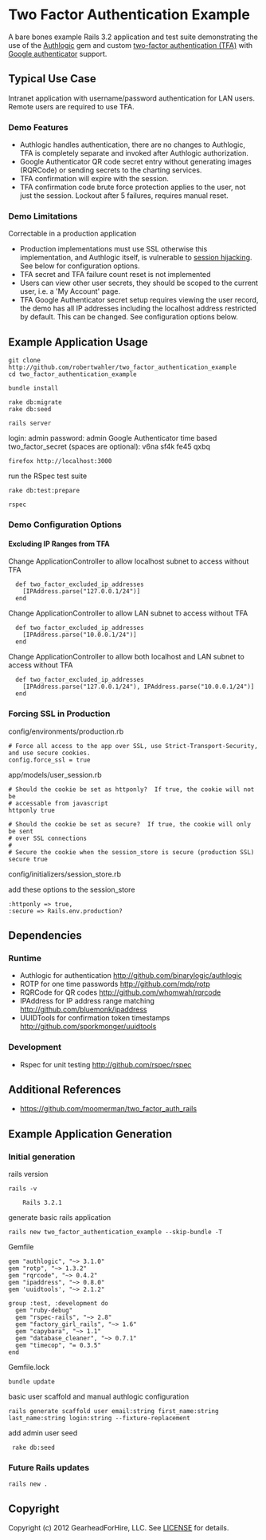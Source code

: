 Two Factor Authentication Example
=================================

A bare bones example Rails 3.2 application and test suite demonstrating the use of the
[Authlogic](https://github.com/binarylogic/authlogic) gem and custom
[two-factor authentication (TFA)](http://en.wikipedia.org/wiki/Two-factor_authentication>)
with [Google authenticator](http://code.google.com/p/google-authenticator/) support.


Typical Use Case
-----------------

Intranet application with username/password authentication for LAN users.  Remote users
are required to use TFA.

### Demo Features

* Authlogic handles authentication, there are no changes to Authlogic, TFA is
  completely separate and invoked after Authlogic authorization.
* Google Authenticator QR code secret entry without generating images (RQRCode)
  or sending secrets to the charting services.
* TFA confirmation will expire with the session.
* TFA confirmation code brute force protection applies to the user, not just
  the session.  Lockout after 5 failures, requires manual reset.

### Demo Limitations

Correctable in a production application

* Production implementations must use SSL otherwise this implementation, and
  Authlogic itself, is vulnerable to [session
  hijacking](http://guides.rubyonrails.org/security.html#session-hijacking).
  See below for configuration options.
* TFA secret and TFA failure count reset is not implemented
* Users can view other user secrets, they should be scoped to the current user,
  i.e.  a 'My Account' page.
* TFA Google Authenticator secret setup requires viewing the user record, the
  demo has all IP addresses including the localhost address restricted by
  default.  This can be changed.  See configuration options below.

Example Application Usage
-------------------------

    git clone http://github.com/robertwahler/two_factor_authentication_example
    cd two_factor_authentication_example

    bundle install

    rake db:migrate
    rake db:seed

    rails server

login: admin
password: admin
Google Authenticator time based two_factor_secret (spaces are optional): v6na sf4k fe45 qxbq

    firefox http://localhost:3000

run the RSpec test suite

    rake db:test:prepare

    rspec


### Demo Configuration Options

#### Excluding IP Ranges from TFA

Change ApplicationController to allow localhost subnet to access without TFA

      def two_factor_excluded_ip_addresses
        [IPAddress.parse("127.0.0.1/24")]
      end

Change ApplicationController to allow LAN subnet to access without TFA

      def two_factor_excluded_ip_addresses
        [IPAddress.parse("10.0.0.1/24")]
      end

Change ApplicationController to allow both localhost and LAN subnet to access without TFA

      def two_factor_excluded_ip_addresses
        [IPAddress.parse("127.0.0.1/24"), IPAddress.parse("10.0.0.1/24")]
      end

### Forcing SSL in Production

config/environments/production.rb

    # Force all access to the app over SSL, use Strict-Transport-Security, and use secure cookies.
    config.force_ssl = true

app/models/user_session.rb

    # Should the cookie be set as httponly?  If true, the cookie will not be
    # accessable from javascript
    httponly true

    # Should the cookie be set as secure?  If true, the cookie will only be sent
    # over SSL connections
    #
    # Secure the cookie when the session_store is secure (production SSL)
    secure true

config/initializers/session_store.rb

add these options to the session_store

    :httponly => true,
    :secure => Rails.env.production?

Dependencies
------------

### Runtime

* Authlogic for authentication <http://github.com/binarylogic/authlogic>
* ROTP for one time passwords <http://github.com/mdp/rotp>
* RQRCode for QR codes <http://github.com/whomwah/rqrcode>
* IPAddress for IP address range matching <http://github.com/bluemonk/ipaddress>
* UUIDTools for confirmation token timestamps <http://github.com/sporkmonger/uuidtools>

### Development

* Rspec for unit testing <http://github.com/rspec/rspec>



Additional References
---------------------

* <https://github.com/moomerman/two_factor_auth_rails>


Example Application Generation
------------------------------

### Initial generation

rails version

    rails -v

        Rails 3.2.1

generate basic rails application

    rails new two_factor_authentication_example --skip-bundle -T

Gemfile

    gem "authlogic", "~> 3.1.0"
    gem "rotp", "~> 1.3.2"
    gem "rqrcode", "~> 0.4.2"
    gem "ipaddress", "~> 0.8.0"
    gem 'uuidtools', "~> 2.1.2"

    group :test, :development do
      gem "ruby-debug"
      gem "rspec-rails", "~> 2.8"
      gem "factory_girl_rails", "~> 1.6"
      gem "capybara", "~> 1.1"
      gem "database_cleaner", "~> 0.7.1"
      gem "timecop", "= 0.3.5"
    end

Gemfile.lock

    bundle update

basic user scaffold and manual authlogic configuration

    rails generate scaffold user email:string first_name:string last_name:string login:string --fixture-replacement

add admin user seed

     rake db:seed


### Future Rails updates

    rails new .


Copyright
---------

Copyright (c) 2012 GearheadForHire, LLC. See [LICENSE](LICENSE) for details.
